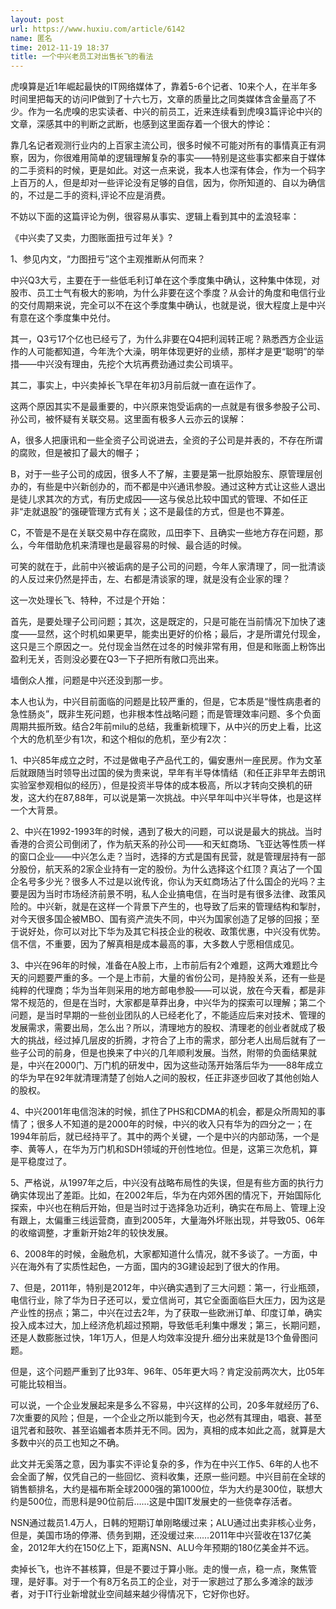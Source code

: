 ```yaml
---
layout: post
url: https://www.huxiu.com/article/6142
name: 匿名
time: 2012-11-19 18:37
title: 一个中兴老员工对出售长飞的看法
---
```

虎嗅算是近1年崛起最快的IT网络媒体了，靠着5-6个记者、10来个人，在半年多时间里把每天的访问IP做到了十六七万，文章的质量比之同类媒体含金量高了不少。作为一名虎嗅的忠实读者、中兴的前员工，近来连续看到虎嗅3篇评论中兴的文章，深感其中的判断之武断，也感到这里面存着一个很大的悖论：

靠几名记者观测行业内的上百家主流公司，很多时候不可能对所有的事情真正有洞察，因为，你很难用简单的逻辑理解复杂的事实——特别是这些事实都来自于媒体的二手资料的时候，更是如此。对这一点来说，我本人也深有体会，作为一个码字上百万的人，但是却对一些评论没有足够的自信，因为，你所知道的、自以为确信的，不过是二手的资料,评论不应是消费。

不妨以下面的这篇评论为例，很容易从事实、逻辑上看到其中的孟浪轻率：

《中兴卖了又卖，力图账面扭亏过年关》?

1、参见内文，“力图扭亏”这个主观推断从何而来？

中兴Q3大亏，主要在于一些低毛利订单在这个季度集中确认，这种集中体现，对股市、员工士气有极大的影响，为什么非要在这个季度？从会计的角度和电信行业的交付周期来说，完全可以不在这个季度集中确认，也就是说，很大程度上是中兴有意在这个季度集中兑付。

其一，Q3亏17个亿也已经亏了，为什么非要在Q4把利润转正呢？熟悉西方企业运作的人可能都知道，今年洗个大澡，明年体现更好的业绩，那样才是更“聪明”的举措——中兴没有理由，先挖个大坑再费劲通过卖公司填平。

其二，事实上，中兴卖掉长飞早在年初3月前后就一直在运作了。

这两个原因其实不是最重要的，中兴原来饱受诟病的一点就是有很多参股子公司、孙公司，被怀疑有关联交易。这里面有极多人云亦云的误解：

A，很多人把康讯和一些全资子公司说进去，全资的子公司是并表的，不存在所谓的腐败，但是被扣了最大的帽子；

B，对于一些子公司的成因，很多人不了解，主要是第一批原始股东、原管理层创办的，有些是中兴新创办的，而不都是中兴通讯参股。通过这种方式让这些人退出是徒儿求其次的方式，有历史成因——这与侯总比较中国式的管理、不如任正非“走就退股”的强硬管理方式有关；这不是最佳的方式，但是也不算差。

C，不管是不是在关联交易中存在腐败，瓜田李下、且确实一些地方存在问题，那么，今年借助危机来清理也是最容易的时候、最合适的时候。

可笑的就在于，此前中兴被诟病的是子公司的问题，今年人家清理了，同一批清谈的人反过来仍然是抨击，左、右都是清谈家的理，就是没有企业家的理？

这一次处理长飞、特种，不过是个开始：

首先，是要处理子公司问题；其次，这是既定的，只是可能在当前情况下加快了速度——显然，这个时机如果更早，能卖出更好的价格；最后，才是所谓兑付现金，这只是三个原因之一。兑付现金当然在过冬的时候非常有用，但是和账面上粉饰出盈利无关，否则没必要在Q3一下子把所有敞口亮出来。

墙倒众人推，问题是中兴还没到那一步。

本人也认为，中兴目前面临的问题是比较严重的，但是，它本质是“慢性病患者的急性肠炎”，既非生死问题，也非根本性战略问题；而是管理效率问题、多个负面周期共振所致。结合2年前milu的总结，我重新梳理下，从中兴的历史上看，比这个大的危机至少有1次，和这个相似的危机，至少有2次：

1、中兴85年成立之时，不过是做电子产品代工的，偏安惠州一座民房。作为文革后就跟随当时领导出过国的侯为贵来说，早年有半导体情结（和任正非早年去朗讯实验室参观相似的经历），但是投资半导体的成本极高，所以才转向交换机的研发，这大约在87,88年，可以说是第一次挑战。中兴早年叫中兴半导体，也是这样一个大背景。

2、中兴在1992-1993年的时候，遇到了极大的问题，可以说是最大的挑战。当时香港的合资公司倒闭了，作为航天系的孙公司——和天虹商场、飞亚达等性质一样的窗口企业——中兴怎么走？当时，选择的方式是国有民营，就是管理层持有一部分股份，航天系的2家企业持有一定的股份。为什么选择这个红顶？真沾了一个国企名号多少光？很多人不过是以讹传讹，你认为天虹商场沾了什么国企的光吗？主要是因为当时市场经济前景不明，私人企业搞电信，在当时是有很多法律、政策风险的。中兴新，就是在这样一个背景下产生的，也导致了后来的管理结构和掣肘，对今天很多国企被MBO、国有资产流失不同，中兴为国家创造了足够的回报；至于说好处，你可以对比下华为及其它科技企业的税收、政策优惠，中兴没有优势。信不信，不重要，因为了解真相是成本最高的事，大多数人宁愿相信成见。

3、中兴在96年的时候，准备在A股上市，上市前后有2个难题，这两大难题比今天的问题要严重的多。一个是上市前，大量的省份公司，是持股关系，还有一些是纯粹的代理商；华为当年则采用的地方邮电参股——可以说，放在今天看，都是非常不规范的，但是在当时，大家都是草莽出身，中兴华为的探索可以理解；第二个问题，是当时早期的一些创业团队的人已经老化了，不能适应后来对技术、管理的发展需求，需要出局，怎么出？所以，清理地方的股权、清理老的创业者就成了极大的挑战，经过掉几层皮的折腾，才符合了上市的需求，部分老人出局后就有了一些子公司的前身，但是也换来了中兴的几年顺利发展。当然，附带的负面结果就是，中兴在2000门、万门机的研发中，因为这些动荡开始落后华为——88年成立的华为早在92年就清理清楚了创始人之间的股权，任正非逐步回收了其他创始人的股权。

4、中兴2001年电信泡沫的时候，抓住了PHS和CDMA的机会，都是众所周知的事情了；很多人不知道的是2000年的时候，中兴的收入只有华为的四分之一；在1994年前后，就已经持平了。其中的两个关键，一个是中兴的内部动荡，一个是李、黄等人，在华为万门机和SDH领域的开创性地位。但是，这第三次危机，算是平稳度过了。

5、严格说，从1997年之后，中兴没有战略布局性的失误，但是有些方面的执行力确实体现出了差距。比如，在2002年后，华为在内郊外困的情况下，开始国际化探索，中兴也在稍后开始，但是当时过于选择急功近利，确实在布局上、管理上没有跟上，太偏重三线运营商，直到2005年，大量海外坏账出现，并导致05、06年的收缩调整，才重新开始2年的较快发展。

6、2008年的时候，金融危机，大家都知道什么情况，就不多谈了。一方面，中兴在海外有了实质性起色，一方面，国内的3G建设起到了很大的作用。

7、但是，2011年，特别是2012年，中兴确实遇到了三大问题：第一，行业瓶颈，电信行业，除了华为日子还可以，爱立信尚可，其它全面面临巨大压力，因为这是产业性的拐点；第二，中兴在过去2年，为了获取一些欧洲订单、印度订单，确实投入成本过大，加上经济危机超过预期，导致低毛利集中爆发；第三，长期问题，还是人数膨胀过快，1年1万人，但是人均效率没提升.细分出来就是13个鱼骨图问题。

但是，这个问题严重到了比93年、96年、05年更大吗？肯定没前两次大，比05年可能比较相当。

可以说，一个企业发展起来是多么不容易，中兴这样的公司，20多年就经历了6、7次重要的风险；但是，一个企业之所以能到今天，也必然有其理由，唱衰、甚至诅咒者和鼓吹、甚至谄媚者本质并无不同。因为，真相的成本如此之高，就算是大多数中兴的员工也知之不确。

此文并无奚落之意，因为事实不评论复杂的多，作为在中兴工作5、6年的人也不会全面了解，仅凭自己的一些回忆、资料收集，还原一些问题。中兴目前在全球的销售额排名，大约是福布斯全球2000强的第1000位，华为大约是300位，联想大约是500位，而思科是90位前后……这是中国IT发展史的一些侥幸存活者。

NSN通过裁员1.4万人，日韩的短期订单刚略缓过来；ALU通过出卖非核心业务，但是，美国市场的停滞、债务到期，还没缓过来……2011年中兴营收在137亿美金，2012年大约在150亿上下，距离NSN、ALU今年预期的180亿美金并不远。

卖掉长飞，也许不甚核算，但是不要过于算小账。走的慢一点，稳一点，聚焦管理，是好事。对于一个有8万名员工的企业，对于一家趟过了那么多滩涂的跋涉者，对于IT行业新增就业空间越来越少得情况下，它好你也好。

